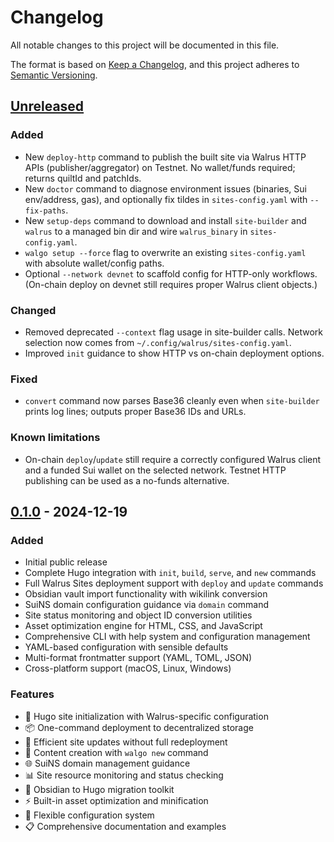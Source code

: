 # Changelog

All notable changes to this project will be documented in this file.

The format is based on [Keep a Changelog](https://keepachangelog.com/en/1.0.0/),
and this project adheres to [Semantic Versioning](https://semver.org/spec/v2.0.0.html).

## [Unreleased]

### Added
- New `deploy-http` command to publish the built site via Walrus HTTP APIs (publisher/aggregator) on Testnet. No wallet/funds required; returns quiltId and patchIds.
- New `doctor` command to diagnose environment issues (binaries, Sui env/address, gas), and optionally fix tildes in `sites-config.yaml` with `--fix-paths`.
- New `setup-deps` command to download and install `site-builder` and `walrus` to a managed bin dir and wire `walrus_binary` in `sites-config.yaml`.
- `walgo setup --force` flag to overwrite an existing `sites-config.yaml` with absolute wallet/config paths.
- Optional `--network devnet` to scaffold config for HTTP-only workflows. (On-chain deploy on devnet still requires proper Walrus client objects.)

### Changed
- Removed deprecated `--context` flag usage in site-builder calls. Network selection now comes from `~/.config/walrus/sites-config.yaml`.
- Improved `init` guidance to show HTTP vs on-chain deployment options.

### Fixed
- `convert` command now parses Base36 cleanly even when `site-builder` prints log lines; outputs proper Base36 IDs and URLs.

### Known limitations
- On-chain `deploy`/`update` still require a correctly configured Walrus client and a funded Sui wallet on the selected network. Testnet HTTP publishing can be used as a no-funds alternative.

## [0.1.0] - 2024-12-19

### Added
- Initial public release
- Complete Hugo integration with `init`, `build`, `serve`, and `new` commands
- Full Walrus Sites deployment support with `deploy` and `update` commands
- Obsidian vault import functionality with wikilink conversion
- SuiNS domain configuration guidance via `domain` command
- Site status monitoring and object ID conversion utilities
- Asset optimization engine for HTML, CSS, and JavaScript
- Comprehensive CLI with help system and configuration management
- YAML-based configuration with sensible defaults
- Multi-format frontmatter support (YAML, TOML, JSON)
- Cross-platform support (macOS, Linux, Windows)

### Features
- 🚀 Hugo site initialization with Walrus-specific configuration
- 📦 One-command deployment to decentralized storage
- 🔄 Efficient site updates without full redeployment
- 📝 Content creation with `walgo new` command
- 🌐 SuiNS domain management guidance
- 📊 Site resource monitoring and status checking
- 🔧 Obsidian to Hugo migration toolkit
- ⚡ Built-in asset optimization and minification
- 🎯 Flexible configuration system
- 📋 Comprehensive documentation and examples

[Unreleased]: https://github.com/selimozten/walgo/compare/v0.1.0...HEAD
[0.1.0]: https://github.com/selimozten/walgo/releases/tag/v0.1.0 